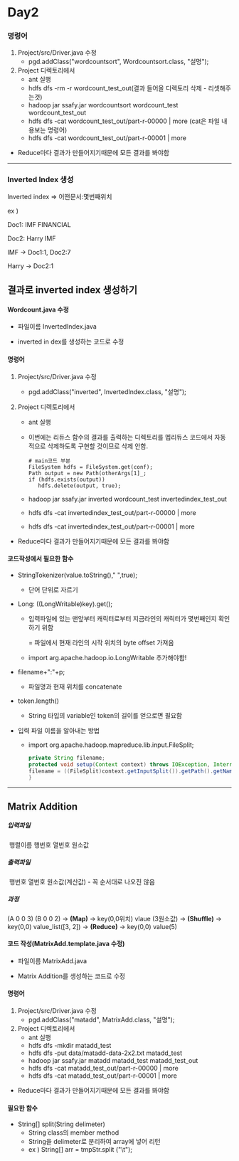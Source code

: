 # Day2

### 명령어

1. Project/src/Driver.java 수정
   - pgd.addClass("wordcountsort", Wordcountsort.class, "설명");
2. Project 디렉토리에서
   - ant 실행
   - hdfs dfs -rm -r wordcount_test_out(결과 들어올 디렉토리 삭제 - 리셋해주는것)
   - hadoop jar ssafy.jar wordcountsort wordcount_test wordcount_test_out
   - hdfs dfs -cat wordcount_test_out/part-r-00000 | more (cat은 파일 내용보는 명령어)
   - hdfs dfs -cat wordcount_test_out/part-r-00001 | more

- Reduce마다 결과가 만들어지기때문에 모든 결과를 봐야함



------



### Inverted Index 생성

Inverted index => 어떤문서:몇번째위치

ex ) 

Doc1: IMF FINANCIAL 

Doc2: Harry IMF

IMF -> Doc1:1, Doc2:7

Harry -> Doc2:1



## 결과로 inverted index 생성하기

#### Wordcount.java 수정

- 파일이름 InvertedIndex.java

- inverted in dex를 생성하는 코드로 수정



#### 명령어

1. Project/src/Driver.java 수정

   - pgd.addClass("inverted",  InvertedIndex.class, "설명");

2. Project 디렉토리에서

   - ant 실행

   - 이번에는 리듀스 함수의 결과를 출력하는 디렉토리를 멥리듀스 코드에서 자동적으로 삭제하도록 구현할 것이므로 삭제 안함.

     ```
     # main코드 부분
     FileSystem hdfs = FileSystem.get(conf);
     Path output = new Path(otherArgs[1]_;
     if (hdfs.exists(output))
     	hdfs.delete(output, true);
     ```

   - hadoop jar ssafy.jar inverted wordcount_test invertedindex_test_out

   - hdfs dfs -cat invertedindex_test_out/part-r-00000 | more 

   - hdfs dfs -cat invertedindex_test_out/part-r-00001 | more

- Reduce마다 결과가 만들어지기때문에 모든 결과를 봐야함



#### 코드작성에서 필요한 함수

- StringTokenizer(value.toString()," ",true);
  - 단어 단위로 자르기

- Long: ((LongWritable)key).get();

  - 입력파일에 있는 맨앞부터 캐릭터로부터 지금라인의 캐릭터가 몇번째인지 확인하기 위함

    = 파일에서 현재 라인의 시작 위치의 byte offset 가져옴

  - import arg.apache.hadoop.io.LongWritable 추가해야함!

- filename+":"+p;

  - 파일명과 현재 위치를 concatenate

- token.length()

  - String 타입의 variable인 token의 길이를 얻으로면 필요함

- 입력 파일 이름을 알아내는 방법

  - import org.apache.hadoop.mapreduce.lib.input.FileSplit;

    ```java
    private String filename;
    protected void setup(Context context) throws IOException, InterruptedException {
    filename = ((FileSplit)context.getInputSplit()).getPath().getName();
    }
    ```



------



## Matrix Addition

##### 입력파일

​	행렬이름 	 행번호	열번호	원소값

##### 출력파일

​	행번호	열번호	원소값(계산값)  - 꼭 순서대로 나오진 않음

##### 과정

(A 0 0 3) (B 0 0 2) -> **(Map)** -> key(0,0위치) vlaue (3원소값) -> **(Shuffle)** -> key(0,0) value_list([3, 2]) -> **(Reduce)** -> key(0,0) value(5)



####  코드 작성(MatrixAdd.template.java  수정)

- 파일이름 MatrixAdd.java

- Matrix Addition를 생성하는 코드로 수정



#### 명령어

1. Project/src/Driver.java 수정
   - pgd.addClass("matadd",  MatrixAdd.class, "설명");
2. Project 디렉토리에서
   - ant 실행
   - hdfs dfs -mkdir matadd_test
   - hdfs dfs -put data/matadd-data-2x2.txt matadd_test
   - hadoop jar ssafy.jar matadd matadd_test matadd_test_out
   - hdfs dfs -cat matadd_test_out/part-r-00000 | more 
   - hdfs dfs -cat matadd_test_out/part-r-00001 | more

- Reduce마다 결과가 만들어지기때문에 모든 결과를 봐야함

#### 

#### 필요한 함수

- String[] split(String delimeter)
  - String class의 member method
  - String을 delimeter로 분리하여 array에 넣어 리턴
  - ex ) String[] arr = tmpStr.split ("\t");

#### 

